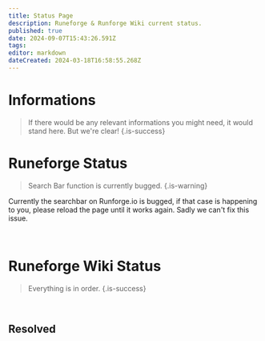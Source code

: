 ```yaml
---
title: Status Page
description: Runeforge & Runforge Wiki current status.
published: true
date: 2024-09-07T15:43:26.591Z
tags: 
editor: markdown
dateCreated: 2024-03-18T16:58:55.268Z
---
```


# Informations
> If there would be any relevant informations you might need, it would stand here. But we're clear!
{.is-success}

# Runeforge Status

> Search Bar function is currently bugged.
{.is-warning}

Currently the searchbar on Runforge.io is bugged, if that case is happening to you, please reload the page until it works again. Sadly we can't fix this issue.


<br>

# Runeforge Wiki Status

> Everything is in order.
{.is-success}

<br>

## Resolved

